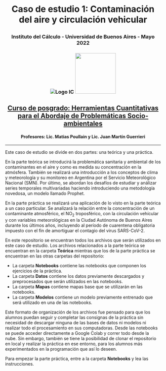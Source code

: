 # <p align="center">Caso de estudio 1: Contaminación del aire y circulación vehicular</p>
### <p align="center">Instituto del Cálculo - Universidad de Buenos Aires - Mayo 2022</p>
### <p align="center">![Logo IC](https://user-images.githubusercontent.com/58349277/165363596-36a9caaa-c062-4622-879d-d83407d13b92.png) <img src="https://user-images.githubusercontent.com/58349277/165362843-4a132fb0-7623-44d4-897e-7471ab172e40.png" width="131" height="131"></p>
## <p align="center">[Curso de posgrado: Herramientas Cuantitativas para el Abordaje de Problemáticas Socio-ambientales](https://marsicofl.github.io/CursoAmbiente//)</p>
#### <p align="center"> Profesores: Lic. Matias Poullain y Lic. Juan Martín Guerrieri</p>
---
Este caso de estudio se divide en dos partes: una teórica y una práctica.

En la parte teórica se introducirá la problemática sanitaria y ambiental de los contaminantes en el aire y como es medida su concentración en la atmósfera. También se realizará una introducción a los conceptos de clima y meteorología y su monitoreo en Argentina por el Servicio Meteorológico Nacional (SMN). Por último, se abordan los desafíos de estudiar y análizar series temporales multivariadas haciendo introduciendo una metodología novedosa, un modelo llamado Prophet.

En la parte práctica se realizará una aplicación de lo visto en la parte teórica a un caso particular. Se analizará la relación entre la concentración de un contaminante atmosférico, el NO<sub>2</sub> troposférico, con la circulación vehícular y con variables meteorológicas en la Ciudad Autónoma de Buenos Aires durante los últimos años, incluyendo al período de cuarentena obligatoria impuesto con el fin de amortiguar el contagio del virus SARS-CoV-2.

En este repositorio se encuentran todos los archivos que serán utilizados en este caso de estudio. Los archivos relacionados a la parte teórica se encuentran en la carpeta **Teórica** mientras que los de la parte práctica se encuentran en las otras carpetas del repositorio:
* La carpeta **Notebooks** contiene las notebooks que componen los ejercicios de la práctica.
* La carpeta **Datos** contiene los datos previamente descargados y preprocesados que serán utilizados en las notebooks.
* La carpeta **Mapas** contiene mapas base que se utilizarán en las notebooks.
* La carpeta **Modelos** contiene un modelo previamente entrenado que será utilizado en una de las notebooks.

Este formato de organización de los archivos fue pensado para que los alumnos puedan seguir y completar las consignas de la práctica sin necesidad de descargar ninguna de las bases de datos ni modelos ni realizar todo el procesamiento en sus computadoras. Desde las notebooks se puede acceder directamente a Google Colab y correr todo desde la nube. Sin embargo, también se tiene la posibilidad de clonar el repositorio en local y realizar la práctica en ese entorno, para los alumnos más experimentados en la programación que así lo deseen.

Para empezar la parte práctica, entre a la carpeta **Notebooks** y lea las instrucciones.
